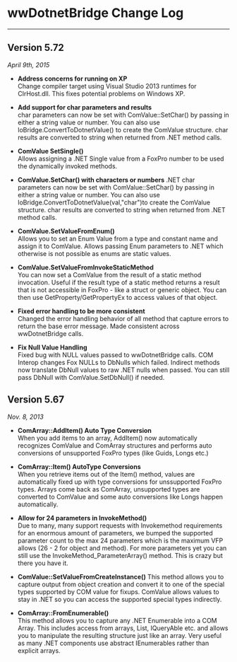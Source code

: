 # wwDotnetBridge Change Log
--------------------------
## Version 5.72
*April 9th, 2015*

* **Address concerns for running on XP**<br/>
Change compiler target using Visual Studio 2013 runtimes for ClrHost.dll.
This fixes potential problems on Windows XP.

* **Add support for char parameters and results**<br/>
char parameters can now be set with ComValue::SetChar() by passing in
either a string value or number. You can also use loBridge.ConvertToDotnetValue()
to create the ComValue structure. char results are converted to string when
returned from .NET method calls.

* **ComValue SetSingle()**<br/>
Allows assigning a .NET Single value from a FoxPro number to be used the 
dynamically invoked methods.

* **ComValue.SetChar() with characters or numbers**
.NET char parameters can now be set with ComValue::SetChar() by passing in either a string value or number. You can also use loBridge.ConvertToDotnetValue(val,"char")to create the ComValue structure. char results are converted to string when returned from .NET method calls. 

* **ComValue.SetValueFromEnum()**<br/>
Allows you to set an Enum Value from a type and constant name and 
assign it to ComValue. Allows passing Enum parameters to .NET which
otherwise is not possible as enums are static values. 

* **ComValue.SetValueFromInvokeStaticMethod**<br/>
You can now set a ComValue from the result of a static method
invocation. Useful if the result type of a static method returns a 
result that is not accessible in FoxPro - like a struct or generic
object. You can then use GetProperty/GetPropertyEx to access
values of that object.

* **Fixed error handling to be more consistent**<br/>
Changed the error handling behavior of all method that capture
errors to return the base error message. Made consistent across
wwDotnetBridge calls.

* **Fix Null Value Handling**<br/>
Fixed bug with NULL values passed to wwDotnetBridge calls. COM Interop changes Fox NULLs to DbNulls which failed. Indirect methods now translate DbNull values to raw .NET nulls when passed. You can still pass DbNull with ComValue.SetDbNull() if needed.

## Version 5.67
*Nov. 8, 2013*

* **ComArray::AddItem() Auto Type Conversion**<br/>
When you add items to an array, AddItem() now automatically
recognizes ComValue and ComArray structures and performs
auto conversions of unsupported FoxPro types (like Guids, Longs etc.)

* **ComArray::Item() AutoType Conversions**<br/>
When you retrieve items out of the Item() method, values are 
automatically fixed up with type conversions for unssupported
FoxPro types. Arrays come back as ComArray, unsupported types
are converted to ComValue and some auto conversions like Longs
happen automatically.

* **Allow for 24 parameters in InvokeMethod()**<br/>
Due to many, many support requests with Invokemethod requirements
for an enormous amount of parameters, we bumped the supported parameter 
count to the max 24 parameters which is the maximum VFP allows 
(26 - 2 for object and method). For more parameters yet you can 
still use the InvokeMethod_ParameterArray() method. This is crazy but there you have it.

* **ComValue::SetValueFromCreateInstance()**
This method allows you to capture output from object creation and convert
it to one of the special types supported by COM value for fixups. ComValue
allows values to stay in .NET so you can access the supported special types
indirectly.

* **ComArray::FromEnumerable()**<br/>
This method allows you to capture any .NET Enumerable into a COM Array.
This includes access from arrays, List<T>, IQueryAble<T> etc. and allows
you to manipulate the resulting structure just like an array. Very useful
as many .NET components use abstract IEnumerables rather than explicit
arrays.